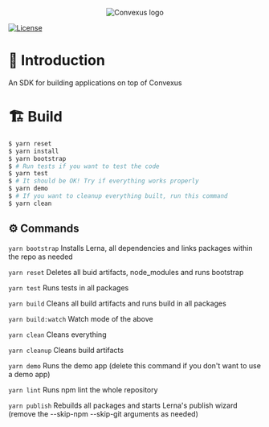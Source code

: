 <p align="center">
  <img 
    src="https://i.imgur.com/qqIPMGE.png" 
    alt="Convexus logo">
</p>

[![License](https://img.shields.io/badge/License-Apache%202.0-blue.svg)](https://opensource.org/licenses/Apache-2.0)

# 📖 **Introduction**

An SDK for building applications on top of Convexus

# 🏗️ Build

```bash
$ yarn reset
$ yarn install
$ yarn bootstrap
$ # Run tests if you want to test the code
$ yarn test
$ # It should be OK! Try if everything works properly
$ yarn demo
$ # If you want to cleanup everything built, run this command
$ yarn clean
```

## ⚙️ Commands

`yarn bootstrap`
Installs Lerna, all dependencies and links packages within the repo as needed

`yarn reset`
Deletes all buid artifacts, node_modules and runs bootstrap

`yarn test`
Runs tests in all packages

`yarn build`
Cleans all build artifacts and runs build in all packages

`yarn build:watch`
Watch mode of the above

`yarn clean`
Cleans everything

`yarn cleanup`
Cleans build artifacts

`yarn demo`
Runs the demo app (delete this command if you don't want to use a demo app)

`yarn lint`
Runs npm lint the whole repository

`yarn publish`
Rebuilds all packages and starts Lerna's publish wizard (remove the --skip-npm --skip-git arguments as needed)
